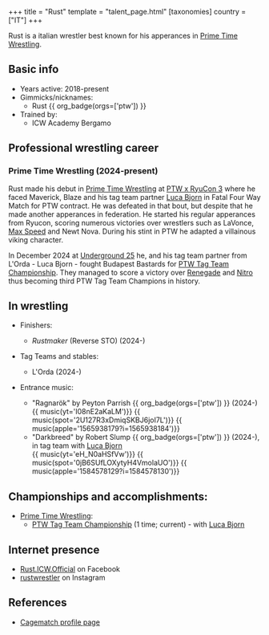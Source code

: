 +++
title = "Rust"
template = "talent_page.html"
[taxonomies]
country = ["IT"]
+++

Rust is a italian wrestler best known for his apperances in [Prime Time Wrestling](@/o/ptw.md).

## Basic info

* Years active: 2018-present
* Gimmicks/nicknames:
  - Rust {{ org_badge(orgs=['ptw']) }}
* Trained by:
  - ICW Academy Bergamo

## Professional wrestling career

### Prime Time Wrestling (2024-present)

Rust made his debut in [Prime Time Wrestling](@/o/ptw.md) at [PTW x RyuCon 3](@/e/ptw/2024-07-07-ptw-x-ryucon.md) where he faced Maverick, Blaze and his tag team partner [Luca Bjorn](@/w/luca-bjorn.md) in Fatal Four Way Match for PTW contract. He was defeated in that bout, but despite that he made another apperances in federation. He started his regular apperances from Ryucon, scoring numerous victories over wrestlers such as LaVonce, [Max Speed](@/w/max-speed.md) and Newt Nova. During his stint in PTW he adapted a villainous viking character.

In December 2024 at [Underground 25](@/e/ptw/2024-12-07-ptw-underground-25.md) he, and his tag team partner from L'Orda - Luca Bjorn - fought Budapest Bastards for [PTW Tag Team Championship](@/c/ptw-tag-team-championship.md). They managed to score a victory over [Renegade](@/w/renegade.md) and [Nitro](@/w/nitro.md) thus becoming third PTW Tag Team Champions in history.

## In wrestling

* Finishers:
  - _Rustmaker_ (Reverse STO) (2024-) 

* Tag Teams and stables:
  - L'Orda (2024-)

* Entrance music:
  - "Ragnarök" by Peyton Parrish
    {{ org_badge(orgs=['ptw']) }} (2024-) <br>
    {{ music(yt='I08nE2aKaLM')}}
    {{ music(spot='2U127R3xDmiqSKBJ6joI7L')}}
    {{ music(apple='1565938179?i=1565938184')}}
  - "Darkbreed" by Robert Slump
    {{ org_badge(orgs=['ptw']) }} (2024-), in tag team with [Luca Bjorn](@/w/luca-bojrn.md) <br>
    {{ music(yt='eH_N0aHSfVw')}}
    {{ music(spot='0jB6SUfLOXytyH4VmolaUO')}}
    {{ music(apple='1584578129?i=1584578130')}}

## Championships and accomplishments:

* [Prime Time Wrestling](@/o/ptw.md):
  - [PTW Tag Team Championship](@/c/ptw-tag-team-championship.md) (1 time; current) - with [Luca Bjorn](@/w/luca-bjorn.md)

## Internet presence

* [Rust.ICW.Official](https://www.facebook.com/Rust.ICW.Official) on Facebook
* [rustwrestler](https://www.instagram.com/rustwrestler) on Instagram

## References

* [Cagematch profile page](https://www.cagematch.net/?id=2&nr=21918)
